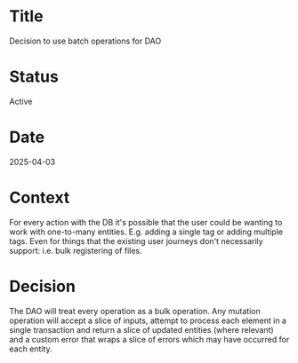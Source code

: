 # Title

Decision to use batch operations for DAO

# Status

Active

# Date

2025-04-03

# Context

For every action with the DB it's possible that the user could be wanting to work with one-to-many entities. E.g. adding a single tag or adding multiple tags. Even for things that the existing user journeys don't necessarily support: i.e. bulk registering of files.

# Decision

The DAO will treat every operation as a bulk operation. Any mutation operation will accept a slice of inputs, attempt to process each element in a single transaction and return a slice of updated entities (where relevant) and a custom error that wraps a slice of errors which may have occurred for each entity.
